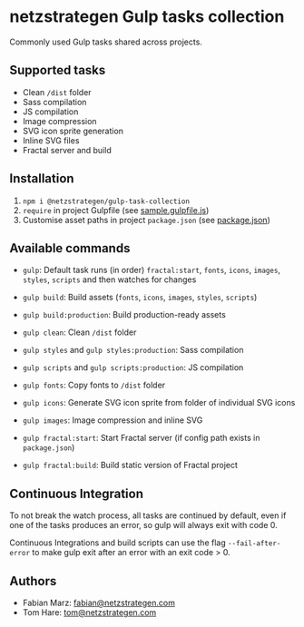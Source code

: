 # netzstrategen Gulp tasks collection

Commonly used Gulp tasks shared across projects.

## Supported tasks

- Clean `/dist` folder
- Sass compilation
- JS compilation
- Image compression
- SVG icon sprite generation
- Inline SVG files
- Fractal server and build

## Installation

1. `npm i @netzstrategen/gulp-task-collection`
2. `require` in project Gulpfile (see [sample.gulpfile.js](https://github.com/netzstrategen/gulp-task-collection/blob/master/sample.gulpfile.js))
3. Customise asset paths in project `package.json` (see [package.json](https://github.com/netzstrategen/gulp-task-collection/blob/master/package.json))

## Available commands

- `gulp`: Default task runs (in order) `fractal:start`, `fonts`, `icons`, `images`, `styles`, `scripts` and then watches for changes
- `gulp build`: Build assets (`fonts`, `icons`, `images`, `styles`, `scripts`)
- `gulp build:production`: Build production-ready assets


- `gulp clean`: Clean `/dist` folder
- `gulp styles` and `gulp styles:production`: Sass compilation
- `gulp scripts` and `gulp scripts:production`: JS compilation
- `gulp fonts`: Copy fonts to `/dist` folder
- `gulp icons`: Generate SVG icon sprite from folder of individual SVG icons
- `gulp images`: Image compression and inline SVG
- `gulp fractal:start`: Start Fractal server (if config path exists in `package.json`)
- `gulp fractal:build`: Build static version of Fractal project

## Continuous Integration

To not break the watch process, all tasks are continued by default, even if one of the tasks produces an error, so gulp will always exit with code 0.

Continuous Integrations and build scripts can use the flag `--fail-after-error` to make gulp exit after an error with an exit code > 0.

## Authors

- Fabian Marz: [fabian@netzstrategen.com](fabian@netzstrategen.com)
- Tom Hare: [tom@netzstrategen.com](tom@netzstrategen.com)
